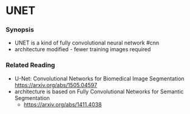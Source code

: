 # UNET

### Synopsis
- UNET is a kind of fully convolutional neural network #cnn 
- architecture modified - fewer training images required



### Related Reading 
- U-Net: Convolutional Networks for Biomedical Image Segmentation
	https://arxiv.org/abs/1505.04597
- architecture is based on Fully Convolutional Networks for Semantic Segmentation
	- https://arxiv.org/abs/1411.4038